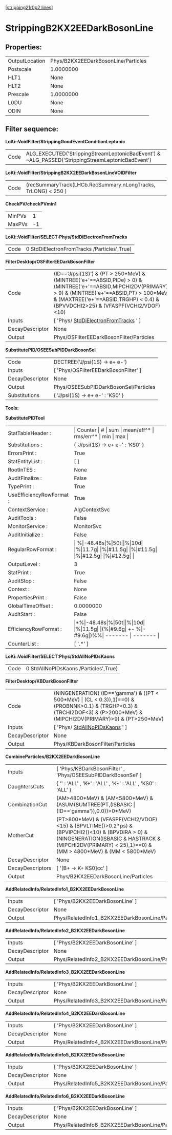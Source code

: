 [[stripping21r0p2 lines]](./stripping21r0p2-index)

# StrippingB2KX2EEDarkBosonLine

## Properties:

|                |                                     |
|----------------|-------------------------------------|
| OutputLocation | Phys/B2KX2EEDarkBosonLine/Particles |
| Postscale      | 1.0000000                           |
| HLT1           | None                                |
| HLT2           | None                                |
| Prescale       | 1.0000000                           |
| L0DU           | None                                |
| ODIN           | None                                |

## Filter sequence:

**LoKi::VoidFilter/StrippingGoodEventConditionLeptonic**

|      |                                                                                                   |
|------|---------------------------------------------------------------------------------------------------|
| Code | ALG_EXECUTED('StrippingStreamLeptonicBadEvent') & \~ALG_PASSED('StrippingStreamLeptonicBadEvent') |

**LoKi::VoidFilter/StrippingB2KX2EEDarkBosonLineVOIDFilter**

|      |                                                                |
|------|----------------------------------------------------------------|
| Code | (recSummaryTrack(LHCb.RecSummary.nLongTracks, TrLONG) \< 250 ) |

**CheckPV/checkPVmin1**

|        |     |
|--------|-----|
| MinPVs | 1   |
| MaxPVs | -1  |

**LoKi::VoidFilter/SELECT:Phys/StdDiElectronFromTracks**

|      |                                             |
|------|---------------------------------------------|
| Code | 0 StdDiElectronFromTracks /Particles',True) |

**FilterDesktop/OSFilterEEDarkBosonFilter**

|                 |                                                                                                                                                                                                                                                     |
|-----------------|-----------------------------------------------------------------------------------------------------------------------------------------------------------------------------------------------------------------------------------------------------|
| Code            | (ID=='J/psi(1S)') & (PT \> 250\*MeV) & (MINTREE('e+'==ABSID,PIDe) \> 0) & (MINTREE('e+'==ABSID,MIPCHI2DV(PRIMARY)) \> 9) & (MINTREE('e+'==ABSID,PT) \> 100\*MeV) & (MAXTREE('e+'==ABSID,TRGHP) \< 0.4) & (BPVVDCHI2\>25) & (VFASPF(VCHI2/VDOF)\<10) |
| Inputs          | [ 'Phys/ [StdDiElectronFromTracks](./stripping21r0p2-stddielectronfromtracks) ' ]                                                                                                                                                                 |
| DecayDescriptor | None                                                                                                                                                                                                                                                |
| Output          | Phys/OSFilterEEDarkBosonFilter/Particles                                                                                                                                                                                                            |

**SubstitutePID/OSEESubPIDDarkBosonSel**

|                 |                                        |
|-----------------|----------------------------------------|
| Code            | DECTREE('J/psi(1S) -\> e+ e-')         |
| Inputs          | [ 'Phys/OSFilterEEDarkBosonFilter' ] |
| DecayDescriptor | None                                   |
| Output          | Phys/OSEESubPIDDarkBosonSel/Particles  |
| Substitutions   | { 'J/psi(1S) -\> e+ e-' : 'KS0' }      |

****Tools:****

**SubstitutePIDTool**

|                          |                                                                                                           |
|--------------------------|-----------------------------------------------------------------------------------------------------------|
| StatTableHeader :        | \| Counter \| \# \| sum \| mean/eff^\* \| rms/err^\* \| min \| max \|                                     |
| Substitutions :          | { 'J/psi(1S) -\> e+ e-' : 'KS0' }                                                                         |
| ErrorsPrint :            | True                                                                                                      |
| StatEntityList :         | [ ]                                                                                                     |
| RootInTES :              | None                                                                                                      |
| AuditFinalize :          | False                                                                                                     |
| TypePrint :              | True                                                                                                      |
| UseEfficiencyRowFormat : | True                                                                                                      |
| ContextService :         | AlgContextSvc                                                                                             |
| AuditTools :             | False                                                                                                     |
| MonitorService :         | MonitorSvc                                                                                                |
| AuditInitialize :        | False                                                                                                     |
| RegularRowFormat :       | \| %\|-48.48s\|%\|50t\|\|%\|10d\| \|%\|11.7g\| \|%\|#11.5g\| \|%\|#11.5g\| \|%\|#12.5g\| \|%\|#12.5g\| \| |
| OutputLevel :            | 3                                                                                                         |
| StatPrint :              | True                                                                                                      |
| AuditStop :              | False                                                                                                     |
| Context :                | None                                                                                                      |
| PropertiesPrint :        | False                                                                                                     |
| GlobalTimeOffset :       | 0.0000000                                                                                                 |
| AuditStart :             | False                                                                                                     |
| EfficiencyRowFormat :    | \|\*%\|-48.48s\|%\|50t\|\|%\|10d\| \|%\|11.5g\| \|(%\|#9.6g\| +- %\|-#9.6g\|)%%\| ------- \| ------- \|   |
| CounterList :            | [ '.\*' ]                                                                                               |

**LoKi::VoidFilter/SELECT:Phys/StdAllNoPIDsKaons**

|      |                                       |
|------|---------------------------------------|
| Code | 0 StdAllNoPIDsKaons /Particles',True) |

**FilterDesktop/KBDarkBosonFilter**

|                 |                                                                                                                                                                                       |
|-----------------|---------------------------------------------------------------------------------------------------------------------------------------------------------------------------------------|
| Code            | (NINGENERATION( (ID=='gamma') & ((PT \< 500\*MeV) \| (CL \< 0.3)),1)==0) & (PROBNNK\>0.1) & (TRGHP\<0.3) & (TRCHI2DOF\<3) & (P\>2000\*MeV) & (MIPCHI2DV(PRIMARY)\>9) & (PT\>250\*MeV) |
| Inputs          | [ 'Phys/ [StdAllNoPIDsKaons](./stripping21r0p2-stdallnopidskaons) ' ]                                                                                                               |
| DecayDescriptor | None                                                                                                                                                                                  |
| Output          | Phys/KBDarkBosonFilter/Particles                                                                                                                                                      |

**CombineParticles/B2KX2EEDarkBosonLine**

|                  |                                                                                                                                                                                                                        |
|------------------|------------------------------------------------------------------------------------------------------------------------------------------------------------------------------------------------------------------------|
| Inputs           | [ 'Phys/KBDarkBosonFilter' , 'Phys/OSEESubPIDDarkBosonSel' ]                                                                                                                                                         |
| DaughtersCuts    | { '' : 'ALL' , 'K+' : 'ALL' , 'K-' : 'ALL' , 'KS0' : 'ALL' }                                                                                                                                                           |
| CombinationCut   | (AM\>4800\*MeV) & (AM\<5800\*MeV) & (ASUM(SUMTREE(PT,(ISBASIC \| (ID=='gamma')),0.0))\>0\*MeV)                                                                                                                         |
| MotherCut        | (PT\>800\*MeV) & (VFASPF(VCHI2/VDOF)\<15) & (BPVLTIME()\>0.2\*ps) & (BPVIPCHI2()\<10) & (BPVDIRA \> 0) & (NINGENERATION(ISBASIC & HASTRACK & (MIPCHI2DV(PRIMARY) \< 25),1)==0) & (MM \> 4800\*MeV) & (MM \< 5800\*MeV) |
| DecayDescriptor  | None                                                                                                                                                                                                                   |
| DecayDescriptors | [ '[B+ -\> K+ KS0]cc' ]                                                                                                                                                                                            |
| Output           | Phys/B2KX2EEDarkBosonLine/Particles                                                                                                                                                                                    |

**AddRelatedInfo/RelatedInfo1_B2KX2EEDarkBosonLine**

|                 |                                                  |
|-----------------|--------------------------------------------------|
| Inputs          | [ 'Phys/B2KX2EEDarkBosonLine' ]                |
| DecayDescriptor | None                                             |
| Output          | Phys/RelatedInfo1_B2KX2EEDarkBosonLine/Particles |

**AddRelatedInfo/RelatedInfo2_B2KX2EEDarkBosonLine**

|                 |                                                  |
|-----------------|--------------------------------------------------|
| Inputs          | [ 'Phys/B2KX2EEDarkBosonLine' ]                |
| DecayDescriptor | None                                             |
| Output          | Phys/RelatedInfo2_B2KX2EEDarkBosonLine/Particles |

**AddRelatedInfo/RelatedInfo3_B2KX2EEDarkBosonLine**

|                 |                                                  |
|-----------------|--------------------------------------------------|
| Inputs          | [ 'Phys/B2KX2EEDarkBosonLine' ]                |
| DecayDescriptor | None                                             |
| Output          | Phys/RelatedInfo3_B2KX2EEDarkBosonLine/Particles |

**AddRelatedInfo/RelatedInfo4_B2KX2EEDarkBosonLine**

|                 |                                                  |
|-----------------|--------------------------------------------------|
| Inputs          | [ 'Phys/B2KX2EEDarkBosonLine' ]                |
| DecayDescriptor | None                                             |
| Output          | Phys/RelatedInfo4_B2KX2EEDarkBosonLine/Particles |

**AddRelatedInfo/RelatedInfo5_B2KX2EEDarkBosonLine**

|                 |                                                  |
|-----------------|--------------------------------------------------|
| Inputs          | [ 'Phys/B2KX2EEDarkBosonLine' ]                |
| DecayDescriptor | None                                             |
| Output          | Phys/RelatedInfo5_B2KX2EEDarkBosonLine/Particles |

**AddRelatedInfo/RelatedInfo6_B2KX2EEDarkBosonLine**

|                 |                                                  |
|-----------------|--------------------------------------------------|
| Inputs          | [ 'Phys/B2KX2EEDarkBosonLine' ]                |
| DecayDescriptor | None                                             |
| Output          | Phys/RelatedInfo6_B2KX2EEDarkBosonLine/Particles |
